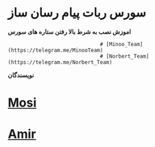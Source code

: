 # سورس ربات پیام رسان ساز

**اموزش نصب به شرط بالا رفتن ستاره های سورس**

                                  # [Minoo_Team](https://telegram.me/MinooTeam)
                                  # [Norbert_Team](https://telegram.me/Norbert_Team)
**نویسندگان**

# [Mosi](https://telegram.me/PvNorbertBot)

# [Amir](https://telegram.me/Sudo_MinooTeam_Bot)
